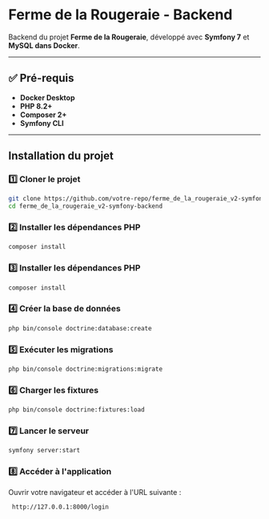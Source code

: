 #  Ferme de la Rougeraie - Backend

Backend du projet **Ferme de la Rougeraie**, développé avec **Symfony 7** et **MySQL dans Docker**.

---

## ✅ **Pré-requis**
- **Docker Desktop** 
- **PHP 8.2+** 
- **Composer 2+** 
- **Symfony CLI** 

---

##  **Installation du projet**
### 1️⃣ **Cloner le projet**
```sh
git clone https://github.com/votre-repo/ferme_de_la_rougeraie_v2-symfony-backend.git
cd ferme_de_la_rougeraie_v2-symfony-backend
```
### 2️⃣ **Installer les dépendances PHP**
```sh
composer install
```

### 3️⃣ **Installer les dépendances PHP**
```sh
composer install

```
### 4️⃣ **Créer la base de données**
```sh
php bin/console doctrine:database:create
```

### 5️⃣ **Exécuter les migrations**
```sh
php bin/console doctrine:migrations:migrate
```

### 6️⃣ **Charger les fixtures**
```sh
php bin/console doctrine:fixtures:load
```

### 7️⃣ **Lancer le serveur**
```sh   
symfony server:start
```
### 8️⃣ **Accéder à l'application**
Ouvrir votre navigateur et accéder à l'URL suivante : 
``` sh
 http://127.0.0.1:8000/login
